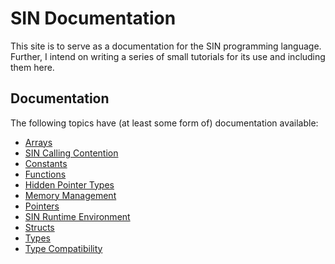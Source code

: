 # SIN Documentation

This site is to serve as a documentation for the SIN programming language. Further, I intend on writing a series of small tutorials for its use and including them here.

## Documentation

The following topics have (at least some form of) documentation available:

* [Arrays](Arrays)
* [SIN Calling Contention](Calling%20Convention)
* [Constants](Constants)
* [Functions](Functions)
* [Hidden Pointer Types](Hidden%20Pointer%20Types)
* [Memory Management](Memory%20Allocation%20Manager)
* [Pointers](Pointers)
* [SIN Runtime Environment](SIN%20Runtime%20Environment)
* [Structs](Structs)
* [Types](Types)
* [Type Compatibility](Type%20Compatibility)
